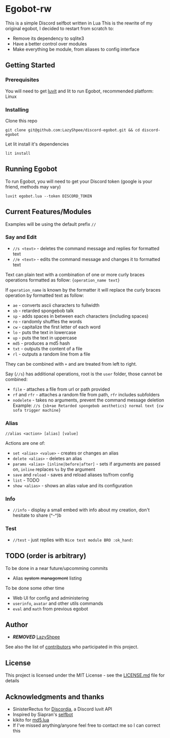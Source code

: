 # Egobot-rw

This is a simple Discord selfbot written in Lua
This is the rewrite of my original egobot, I decided to restart from scratch to:
* Remove its dependency to sqlite3
* Have a better control over modules
* Make everything be module, from aliases to config interface

## Getting Started

### Prerequisites

You will need to get [luvit](http://luvit.io/) and lit to run Egobot, recommended platform: Linux

### Installing

Clone this repo

```
git clone git@github.com:LazyShpee/discord-egobot.git && cd discord-egobot
```

Let lit install it's dependencies

```
lit install
```

## Running Egobot

To run Egobot, you will need to get your Discord token (google is your friend, methods may vary)

```
luvit egobot.lua --token DISCORD_TOKEN
```

## Current Features/Modules

Examples will be using the default prefix `//`

### Say and Edit

* `//s <text>` - deletes the command message and replies for formatted text
* `//e <text>` - edits the command message and changes it to formatted text

Text can plain text with a combination of one or more curly braces operations formatted as follow:
`{operation_name text}`

If `operation_name` is known by the formatter it will replace the curly braces operation by formatted text as follow:
* `ae` - converts ascii characters to fullwidth
* `sb` - retarded spongebob talk
* `sp` - adds spaces in between each characters (including spaces)
* `ro` - randomly shuffles the words
* `cw` - capitalize the first letter of each word
* `lo` - puts the text in lowercase
* `up` - puts the text in uppercase
* `md5` - produces a md5 hash
* `txt` - outputs the content of a file
* `rl` - outputs a random line from a file

They can be combined with `+` and are treated from left to right.

Say (`//s`) has additional operations, root is the `user` folder, those cannot be combined:

* `file` - attaches a file from url or path provided
* `rf` and `rfr` - attaches a random file from path, `rfr` includes subfolders
* `nodelete` - takes no arguments, prevent the command message deletion
Example:
```//s {sb+ae Retarded spongebob aesthetics} normal text {cw sofa trigger machine}```

### Alias

`//alias <action> [alias] [value]`

Actions are one of:

* `set <alias> <value>` - creates or changes an alias
* `delete <alias>` - deletes an alias
* `params <alias> [inline|before|after]` - sets if arguments are passed on, `inline` replaces `%s` by the argument
* `save` and `reload` - saves and reload aliases to/from config
* `list` - TODO
* `show <alias>` - shows an alias value and its configuration

### Info

* `//info` - display a small embed with info about my creation, don't hesitate to share (^-^)b

### Test

* `//test` - just replies with `Nice test module BRO :ok_hand:`

## TODO (order is arbitrary)

To be done in a near future/upcomming commits

* Alias ~~system~~ ~~management~~ listing

To be done some other time

* Web UI for config and administering
* `userinfo`, `avatar` and other utils commands
* `eval` and `math` from previous egobot

## Author

* ***REMOVED*** [LazyShpee](https://github.com/LazyShpee)

See also the list of [contributors](https://github.com/LazyShpee/discord-egobot/contributors) who participated in this project.

## License

This project is licensed under the MIT License - see the [LICENSE.md](LICENSE) file for details

## Acknowledgments and thanks

* SinisterRectus for [Discordia](https://github.com/SinisterRectus/Discordia), a Discord luvit API
* Inspired by Siapran's [selfbot](https://github.com/Siapran/discord-selfbot/)
* kikito for [md5.lua](https://github.com/kikito/md5.lua)
* If I've missed anything/anyone feel free to contact me so I can correct this